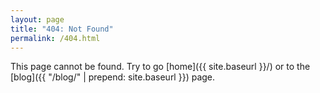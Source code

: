 ```yaml
---
layout: page
title: "404: Not Found"
permalink: /404.html
---
```


This page cannot be found. Try to go [home]({{ site.baseurl }}/) or to the
[blog]({{ "/blog/" | prepend: site.baseurl }}) page.
 